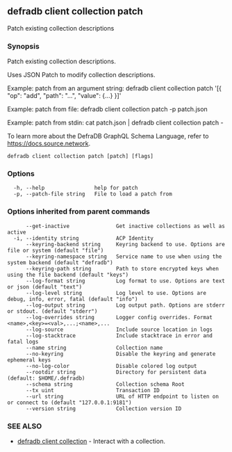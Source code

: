 ## defradb client collection patch

Patch existing collection descriptions

### Synopsis

Patch existing collection descriptions.

Uses JSON Patch to modify collection descriptions.

Example: patch from an argument string:
  defradb client collection patch '[{ "op": "add", "path": "...", "value": {...} }]'

Example: patch from file:
  defradb client collection patch -p patch.json

Example: patch from stdin:
  cat patch.json | defradb client collection patch -

To learn more about the DefraDB GraphQL Schema Language, refer to https://docs.source.network.

```
defradb client collection patch [patch] [flags]
```

### Options

```
  -h, --help                help for patch
  -p, --patch-file string   File to load a patch from
```

### Options inherited from parent commands

```
      --get-inactive               Get inactive collections as well as active
  -i, --identity string            ACP Identity
      --keyring-backend string     Keyring backend to use. Options are file or system (default "file")
      --keyring-namespace string   Service name to use when using the system backend (default "defradb")
      --keyring-path string        Path to store encrypted keys when using the file backend (default "keys")
      --log-format string          Log format to use. Options are text or json (default "text")
      --log-level string           Log level to use. Options are debug, info, error, fatal (default "info")
      --log-output string          Log output path. Options are stderr or stdout. (default "stderr")
      --log-overrides string       Logger config overrides. Format <name>,<key>=<val>,...;<name>,...
      --log-source                 Include source location in logs
      --log-stacktrace             Include stacktrace in error and fatal logs
      --name string                Collection name
      --no-keyring                 Disable the keyring and generate ephemeral keys
      --no-log-color               Disable colored log output
      --rootdir string             Directory for persistent data (default: $HOME/.defradb)
      --schema string              Collection schema Root
      --tx uint                    Transaction ID
      --url string                 URL of HTTP endpoint to listen on or connect to (default "127.0.0.1:9181")
      --version string             Collection version ID
```

### SEE ALSO

* [defradb client collection](defradb_client_collection.md)	 - Interact with a collection.


